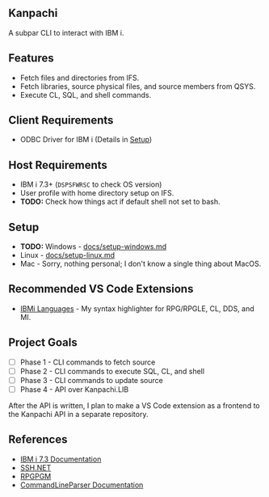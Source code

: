 ## Kanpachi

A subpar CLI to interact with IBM i.


## Features
- Fetch files and directories from IFS.
- Fetch libraries, source physical files, and source members from QSYS.
- Execute CL, SQL, and shell commands.


## Client Requirements
- ODBC Driver for IBM i (Details in [Setup](##Setup))


## Host Requirements
- IBM i 7.3+ (```DSPSFWRSC``` to check OS version)
- User profile with home directory setup on IFS.
- **TODO:** Check how things act if default shell not set to bash.


## Setup
- **TODO:** Windows - [docs/setup-windows.md](docs/setup-windows.md)
- Linux - [docs/setup-linux.md](docs/setup-linux.md)
- Mac - Sorry, nothing personal; I don't know a single thing about MacOS.


## Recommended VS Code Extensions
- [IBMi Languages](https://marketplace.visualstudio.com/items?itemName=barrettotte.ibmi-languages) - My syntax highlighter for RPG/RPGLE, CL, DDS, and MI.


## Project Goals
- [ ] Phase 1 - CLI commands to fetch source
- [ ] Phase 2 - CLI commands to execute SQL, CL, and shell
- [ ] Phase 3 - CLI commands to update source
- [ ] Phase 4 - API over Kanpachi.LIB

After the API is written, I plan to make a VS Code extension as a frontend to the Kanpachi API in a separate repository.


## References
- [IBM i 7.3 Documentation](https://www.ibm.com/support/knowledgecenter/en/ssw_ibm_i_73/rzahg/welcome.htm)
- [SSH.NET](https://github.com/sshnet/SSH.NET)
- [RPGPGM](https://www.rpgpgm.com/)
- [CommandLineParser Documentation](https://github.com/commandlineparser/commandline/wiki)